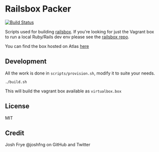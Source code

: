 # Railsbox Packer

[![Build Status](https://travis-ci.org/joshfng/railsbox-packer.svg?branch=master)](https://travis-ci.org/joshfng/railsbox-packer)

Scripts used for building [railsbox](https://github.com/joshfng/railsbox). If you're looking for just the Vagrant box to run a local Ruby/Rails dev env please see the [railsbox repo](https://github.com/joshfng/railsbox).

You can find the box hosted on Atlas [here](https://atlas.hashicorp.com/joshfng/boxes/railsbox/)

## Development
All the work is done in `scripts/provision.sh`, modify it to suite your needs.

```shell
./build.sh
```

This will build the vagrant box available as `virtualbox.box`

## License

MIT

## Credit

Josh Frye @joshfng on GitHub and Twitter
